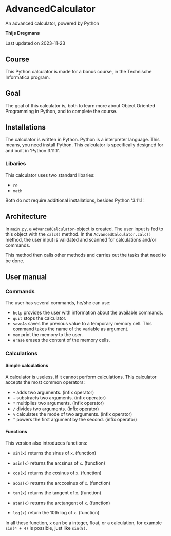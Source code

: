 # AdvancedCalculator
An advanced calculator, powered by Python

**Thijs Dregmans**

Last updated on 2023-11-23

## Course

This Python calculator is made for a bonus course, in the Technische Informatica program.

## Goal

The goal of this calculator is, both to learn more about Object Oriented Programming in Python, and to complete the course.

## Installations

The calculator is written in Python. Python is a interpreter language. This means, you need install Python.
This calculator is specifically designed for and built in 'Python 3.11.1'.

### Libaries

This calculator uses two standard libaries:

- `re` 
- `math`

Both do not require additional installations, besides Python '3.11.1'.

## Architecture

In `main.py`, a `AdvancedCalculator`-object is created. The user input is fed to this object with the `calc()` method.
In the `AdvancedCalculator.calc()` method, the user input is validated and scanned for calculations and/or commands.

This method then calls other methods and carries out the tasks that need to be done.

## User manual

### Commands

The user has several commands, he/she can use:

- `help` provides the user with information about the available commands.
- `quit` stops the calculator.
- `saveAs` saves the previous value to a temporary memory cell. This command takes the name of the variable as argument.
- `mem` print the memory to the user.
- `erase` erases the content of the memory cells.

### Calculations

#### Simple calculations

A calculator is useless, if it cannot perform calculations.
This calculator accepts the most common operators:

- `+` adds two arguments. (infix operator)
- `-` substracts two arguments. (infix operator)
- `*` multiplies two arguments. (infix operator)
- `/` divides two arguments. (infix operator)
- `%` calculates the mode of two arguments. (infix operator)
- `^` powers the first argument by the second. (infix operator)

#### Functions

This version also introduces functions:

- `sin(x)` returns the sinus of `x`. (function)
- `asin(x)` returns the arcsinus of `x`. (function)
- `cos(x)` returns the cosinus of `x`. (function)
- `acos(x)` returns the arccosinus of `x`. (function)
- `tan(x)` returns the tangent of `x`. (function)
- `atan(x)` returns the arctangent of `x`. (function)

- `log(x)` return the 10th log of `x`. (function)

In all these function, `x` can be a integer, float, or a calculation, for example `sin(4 + 4)` is possible, just like `sin(8)`.
